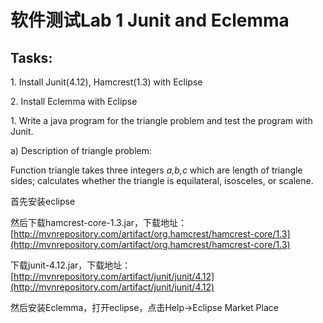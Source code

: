# 软件测试Lab 1 Junit and Eclemma

## Tasks:

1. Install Junit(4.12), Hamcrest(1.3) with Eclipse

2. Install Eclemma with Eclipse

1. Write a java program for the triangle problem and test the program with Junit. 

a) Description of triangle problem:

Function triangle takes three integers *a,b,c* which are length of triangle sides; calculates whether the triangle is equilateral, isosceles, or scalene. 

首先安装eclipse

然后下载hamcrest-core-1.3.jar，下载地址：[http://mvnrepository.com/artifact/org.hamcrest/hamcrest-core/1.3](http://mvnrepository.com/artifact/org.hamcrest/hamcrest-core/1.3)

下载junit-4.12.jar，下载地址：[http://mvnrepository.com/artifact/junit/junit/4.12](http://mvnrepository.com/artifact/junit/junit/4.12)

然后安装Eclemma，打开eclipse，点击Help->Eclipse Market Place



